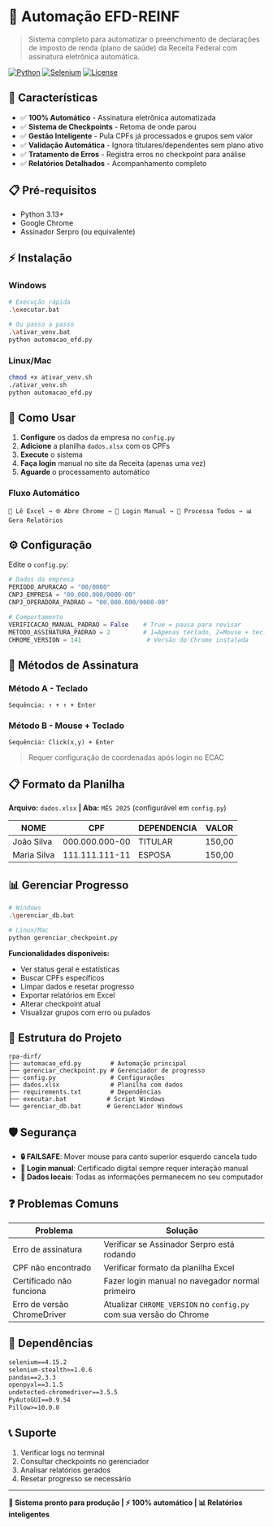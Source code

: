 # 🤖 Automação EFD-REINF

> Sistema completo para automatizar o preenchimento de declarações de imposto de renda (plano de saúde) da Receita Federal com assinatura eletrônica automática.

[![Python](https://img.shields.io/badge/Python-3.13+-blue.svg)](https://python.org)
[![Selenium](https://img.shields.io/badge/Selenium-4.15.2-green.svg)](https://selenium.dev)
[![License](https://img.shields.io/badge/License-MIT-yellow.svg)](LICENSE)


## 🚀 Características

- ✅ **100% Automático** - Assinatura eletrônica automatizada
- ✅ **Sistema de Checkpoints** - Retoma de onde parou
- ✅ **Gestão Inteligente** - Pula CPFs já processados e grupos sem valor
- ✅ **Validação Automática** - Ignora titulares/dependentes sem plano ativo
- ✅ **Tratamento de Erros** - Registra erros no checkpoint para análise
- ✅ **Relatórios Detalhados** - Acompanhamento completo


## 📋 Pré-requisitos

- Python 3.13+
- Google Chrome
- Assinador Serpro (ou equivalente)


## ⚡ Instalação

### Windows
```bash
# Execução rápida
.\executar.bat

# Ou passo a passo
.\ativar_venv.bat
python automacao_efd.py
```

### Linux/Mac
```bash
chmod +x ativar_venv.sh
./ativar_venv.sh
python automacao_efd.py
```


## 🎯 Como Usar

1. **Configure** os dados da empresa no `config.py`
2. **Adicione** a planilha `dados.xlsx` com os CPFs
3. **Execute** o sistema
4. **Faça login** manual no site da Receita (apenas uma vez)
5. **Aguarde** o processamento automático

### Fluxo Automático
```
📂 Lê Excel → 🌐 Abre Chrome → 🔐 Login Manual → 🤖 Processa Todos → 📊 Gera Relatórios
```


## ⚙️ Configuração

Edite o `config.py`:

```python
# Dados da empresa
PERIODO_APURACAO = "00/0000"
CNPJ_EMPRESA = "00.000.000/0000-00"
CNPJ_OPERADORA_PADRAO = "00.000.000/0000-00"

# Comportamento
VERIFICACAO_MANUAL_PADRAO = False    # True = pausa para revisar
METODO_ASSINATURA_PADRAO = 2         # 1=Apenas teclado, 2=Mouse + teclado
CHROME_VERSION = 141                  # Versão do Chrome instalada
```


## 🔐 Métodos de Assinatura

### Método A - Teclado
```
Sequência: ↑ + ↑ + Enter
```

### Método B - Mouse + Teclado
```
Sequência: Click(x,y) + Enter
```
> Requer configuração de coordenadas após login no ECAC


## 📋 Formato da Planilha

**Arquivo:** `dados.xlsx` **| Aba:** `MÊS 2025` (configurável em `config.py`)

| NOME | CPF | DEPENDENCIA | VALOR |
|------|-----|-------------|-------|
| João Silva | 000.000.000-00 | TITULAR | 150,00 |
| Maria Silva | 111.111.111-11 | ESPOSA | 150,00 |


## 📊 Gerenciar Progresso

```bash
# Windows
.\gerenciar_db.bat

# Linux/Mac  
python gerenciar_checkpoint.py
```

**Funcionalidades disponíveis:**
- Ver status geral e estatísticas
- Buscar CPFs específicos
- Limpar dados e resetar progresso
- Exportar relatórios em Excel
- Alterar checkpoint atual
- Visualizar grupos com erro ou pulados


## 📁 Estrutura do Projeto

```
rpa-dirf/
├── automacao_efd.py        # Automação principal
├── gerenciar_checkpoint.py # Gerenciador de progresso  
├── config.py               # Configurações
├── dados.xlsx              # Planilha com dados
├── requirements.txt        # Dependências
├── executar.bat           # Script Windows
└── gerenciar_db.bat       # Gerenciador Windows
```


## 🛡️ Segurança

- **🔒 FAILSAFE**: Mover mouse para canto superior esquerdo cancela tudo
- **👤 Login manual**: Certificado digital sempre requer interação manual
- **💾 Dados locais**: Todas as informações permanecem no seu computador


## ❓ Problemas Comuns

| Problema | Solução |
|----------|---------|
| Erro de assinatura | Verificar se Assinador Serpro está rodando |
| CPF não encontrado | Verificar formato da planilha Excel |
| Certificado não funciona | Fazer login manual no navegador normal primeiro |
| Erro de versão ChromeDriver | Atualizar `CHROME_VERSION` no `config.py` com sua versão do Chrome |


## 🔄 Dependências

```txt
selenium==4.15.2
selenium-stealth>=1.0.6
pandas==2.3.3
openpyxl==3.1.5
undetected-chromedriver==3.5.5
PyAutoGUI==0.9.54
Pillow>=10.0.0
```


## 📞 Suporte

1. Verificar logs no terminal
2. Consultar checkpoints no gerenciador
3. Analisar relatórios gerados
4. Resetar progresso se necessário

---

**🎯 Sistema pronto para produção | ⚡ 100% automático | 📊 Relatórios inteligentes**
